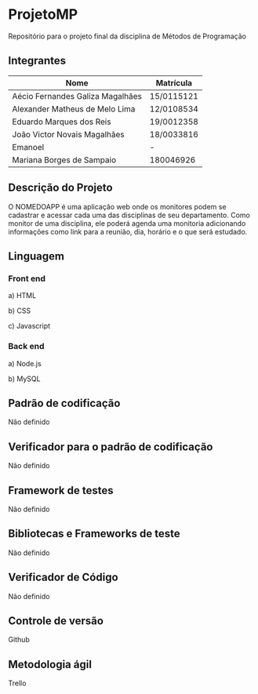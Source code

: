 # ProjetoMP
Repositório para o projeto final da disciplina de Métodos de Programação

## Integrantes

Nome | Matrícula
--- | ---
Aécio Fernandes Galiza Magalhães | 15/0115121
Alexander Matheus de Melo Lima | 12/0108534
Eduardo Marques dos Reis | 19/0012358
João Victor Novais Magalhães | 18/0033816
Emanoel | -
Mariana Borges de Sampaio | 180046926

## Descrição do Projeto

O NOMEDOAPP é uma aplicação web onde os monitores podem se cadastrar e acessar cada uma das disciplinas de seu departamento. Como monitor de uma disciplina, ele poderá agenda uma monitoria adicionando informações como link para a reunião, dia, horário e o que será estudado.

## Linguagem

### Front end
  a) HTML
  
  b) CSS
  
  c) Javascript
  
  
### Back end
  a) Node.js
  
  b) MySQL
  
  
## Padrão de codificação
  Não definido
  
## Verificador para o padrão de codificação
  Não definido
  
## Framework de testes
  Não definido
  
## Bibliotecas e Frameworks de teste
  Não definido
  
## Verificador de Código
  Não definido
  
## Controle de versão
  Github
  
## Metodologia ágil
  Trello
